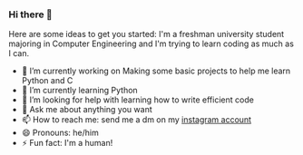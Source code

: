 ### Hi there 👋

Here are some ideas to get you started:
I'm a freshman university student majoring in Computer Engineering and I'm trying to learn coding as much as I can.

- 🔭 I’m currently working on Making some basic projects to help me learn Python and C 
- 🌱 I’m currently learning Python
- 🤔 I’m looking for help with learning how to write efficient code
- 💬 Ask me about anything you want
- 📫 How to reach me: send me a dm on my [instagram account](https://www.instagram.com/ardasereflier/?hl=tr)
- 😄 Pronouns: he/him
- ⚡ Fun fact: I'm a human!

